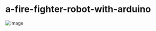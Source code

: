 # a-fire-fighter-robot-with-arduino

![image](https://user-images.githubusercontent.com/42722816/81485833-9f8bce00-9250-11ea-9b2b-df1f77ec5065.png)
